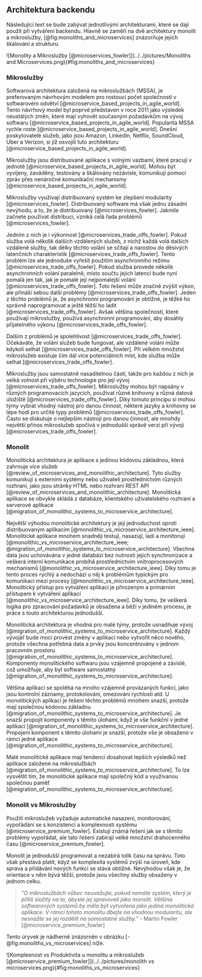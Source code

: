 
## Architektura backendu

Následující text se bude zabývat jednotlivými architekturami, které se dají použít při vytváření backendu.
Hlavně se zaměří na dvě architektury monolit a mikroslužby,
[@fig:monoliths_and_microservices] znázorňuje jejich škálování a strukturu.

![Monolity a Mikroslužby [@microservices_fowler]](../../pictures/Monoliths and Microservices.png){#fig:monoliths_and_microservices}

### Mikroslužby

Softwarová architektura založená na mikroslužbách (MSSA),
je preferovaným návrhovým modelem pro rostoucí počet společností v softwarovém odvětví [@microservice_based_projects_in_agile_world].
Tento návrhový model byl poprvé představen v roce 2011 jako výsledek neustálých změn,
které mají vyhovět současným požadavkům na vývoj softwaru [@microservice_based_projects_in_agile_world].
Popularita MSSA rychle roste [@microservice_based_projects_in_agile_world].
Dnešní poskytovatelé služeb, jako jsou Amazon, LinkedIn, Netflix, SoundCloud,
Uber a Verizon, si již osvojili tuto architekturu [@microservice_based_projects_in_agile_world].

Mikroslužby jsou distribuované aplikace s volnými vazbami, které pracují v jednotě [@microservice_based_projects_in_agile_world].
Mohou být vyvíjeny, zaváděny, testovány a škálovány nezávisle,
komunikují pomocí zpráv přes nenáročné komunikační mechanismy [@microservice_based_projects_in_agile_world].

Mikroslužby využívají distribuovaný systém ke zlepšení modularity [@microservices_fowler].
Distribuovaný software má však jednu zásadní nevýhodu, a to, že je distribuovaný [@microservices_fowler].
Jakmile začnete používat distribuci, vzniká celá řada problémů [@microservices_fowler].

Jedním z nich je i výkonnost [@microservices_trade_offs_fowler].
Pokud služba volá několik dalších vzdálených služeb,
z nichž každá volá dalších vzdálené služby,
tak délky těchto volání se sčítají a narostou do děsivých latenčních charakteristik  [@microservices_trade_offs_fowler].
Tento problém lze ale jednoduše vyřešit použitím asynchronního režimu  [@microservices_trade_offs_fowler].
Pokud služba provede několik asynchronních volání paralelně,
místo součtu jejich latencí bude nyní pomalá jen tak,
jak je pomalé její nejpomalejší volání  [@microservices_trade_offs_fowler].
Toto řešení může značně zvýšit výkon, ale přináší sebou další problémy  [@microservices_trade_offs_fowler].
Jeden z těchto problémů je, že asynchronní programování je obtížné,
je těžké ho správně naprogramovat a ještě těžší ho ladit  [@microservices_trade_offs_fowler].
Avšak většina společností, které používají mikroslužby,
používá asynchronní programování, aby dosáhly přijatelného výkonu  [@microservices_trade_offs_fowler].

Dalším z problémů je spolehlivost  [@microservices_trade_offs_fowler].
Očekáváte, že volání služeb bude fungovat, ale vzdálené volání může kdykoli selhat  [@microservices_trade_offs_fowler].
Při velkém množství mikroslužeb existuje čím dál více potenciálních míst,
kde služba může selhat  [@microservices_trade_offs_fowler].

Mikroslužby jsou samostatně nasaditelnou částí,
takže pro každou z nich je velká volnost při výběru technologie pro její vývoj  [@microservices_trade_offs_fowler].
Mikroslužby mohou být napsány v různých programovacích jazycích,
používat různé knihovny a různá datová úložiště  [@microservices_trade_offs_fowler].
Díky tomuto principu si mohou týmy vybrat vhodný nástroj pro danou činnost,
některé jazyky a knihovny se lépe hodí pro určité typy problémů  [@microservices_trade_offs_fowler].
Často se diskutuje o nejlepším nástroji pro danou činnost,
ale mnohdy největší přínos mikroslužeb spočívá v jednodušší správě verzí při vývoji  [@microservices_trade_offs_fowler].

### Monolit

Monolitická architektura je aplikace s jedinou kódovou základnou, která zahrnuje více služeb [@review_of_microservices_and_monolithic_architecture].
Tyto služby komunikují s externími systémy nebo uživateli prostřednictvím různých rozhraní,
jako jsou stránky HTML nebo rozhraní REST API [@review_of_microservices_and_monolithic_architecture].
Monolitická aplikace se obvykle skládá z databáze, klientského uživatelského rozhraní a serverové aplikace [@migration_of_monolithic_systems_to_microservice_architecture].

Největší výhodou monolitické architektury je její jednoduchost oproti distribuovaným aplikacím [@monolithic_vs_microservice_architecture_ieee].
Monolitické aplikace mnohem snadněji testují, nasazují, ladí a monitorují [@monolithic_vs_microservice_architecture_ieee; @migration_of_monolithic_systems_to_microservice_architecture].
Všechna data jsou uchovávána v jedné databázi bez nutnosti jejich synchronizace
a veškerá interní komunikace probíhá prostřednictvím vnitroprocesových mechanismů [@monolithic_vs_microservice_architecture_ieee].
Díky tomu je tento proces rychlý a nedochází u něj k problémům typickým pro komunikaci mezi procesy [@monolithic_vs_microservice_architecture_ieee].
Monolitický přístup pro vytváření aplikací je přirozeným a primárním přístupem k vytváření aplikací [@monolithic_vs_microservice_architecture_ieee].
Díky tomu, že veškerá logika pro zpracování požadavků je obsažena a běží v jediném procesu,
je práce s touto architekturou jednodušší.

Monolitická architektura je vhodná pro malé týmy, protože usnadňuje vývoj [@migration_of_monolithic_systems_to_microservice_architecture].
Každý vývojář bude moci provést změny v aplikaci nebo vytvořit něco nového,
protože všechna potřebná data a prvky jsou koncentrovány v jednom pracovním prostoru [@migration_of_monolithic_systems_to_microservice_architecture].
Komponenty monolitického softwaru jsou vzájemně propojené a závislé,
což umožňuje, aby byl software samostatný [@migration_of_monolithic_systems_to_microservice_architecture].

Většina aplikací se spoléhá na mnoho vzájemně provázaných funkcí,
jako jsou kontrolní záznamy, protokolování, omezování rychlosti atd.
U monolitických aplikací je řešení těchto problémů mnohem snazší,
protože mají společnou kódovou základnu [@migration_of_monolithic_systems_to_microservice_architecture].
Je snazší propojit komponenty s těmito úlohami, když je vše funkční v jedné aplikaci [@migration_of_monolithic_systems_to_microservice_architecture].
Propojení komponent s těmito úlohami je snazší,
protože vše je obsaženo v rámci jedné aplikace [@migration_of_monolithic_systems_to_microservice_architecture].

Malé monolitické aplikace mají tendenci dosahovat lepších výsledků než aplikace založené na mikroslužbách [@migration_of_monolithic_systems_to_microservice_architecture].
To lze vysvětlit tím, že monolitické aplikace mají společný kód a využívanou společnou paměť [@migration_of_monolithic_systems_to_microservice_architecture].

### Monolit vs Mikroslužby

Použití mikroslužeb vyžaduje automatické nasazení, monitorování, vypořádání se s konzistencí a komplexnosti systému [@microservice_premium_fowler].
Existují známá řešení jak se s těmito problémy vypořádat, ale tato řešení zabírají velké množství drahocenného času [@microservice_premium_fowler].

Monolit je jednodušší programovat a nezabírá tolik času na správu.
Toto však přestává platit, když se komplexita systémů zvýší na úroveň,
kde správa a přidávání nových funkcí se stává obtížné.
Nevýhodou však je, že orientace v něm bývá těžší,
protože jsou všechny služby obsaženy v jednom celku.

> *"O mikroslužbách vůbec neuvažujte, pokud nemáte systém, který je příliš složitý na to, abyste jej spravovali jako monolit.
> Většina softwarových systémů by měla být vytvořena jako jediná monolitická aplikace. V rámci tohoto monolitu dbejte na vhodnou modularitu, ale nesnažte se jej rozdělit na samostatné služby."*
\- Martin Fowler [@microservice_premium_fowler]

Tento úryvek je nádherně znázorněn v obrázku [-@fig:monoliths_vs_microservices] níže.

![Komplexnost vs Produktivita u monolitu a mikroslužeb [@microservice_premium_fowler]](../../pictures/monolith vs microservices.png){#fig:monoliths_vs_microservices}


